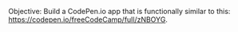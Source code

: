 Objective: Build a CodePen.io app that is functionally similar to this: https://codepen.io/freeCodeCamp/full/zNBOYG.
